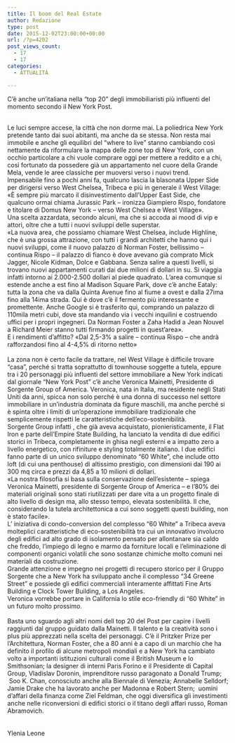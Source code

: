 ```yaml
---
title: Il boom del Real Estate
author: Redazione
type: post
date: 2015-12-02T23:00:00+00:00
url: /?p=4202
post_views_count:
  - 17
  - 17
categories:
  - ATTUALITÀ

---
```

C&#8217;&egrave; anche un&#8217;italiana nella &ldquo;top 20&rdquo; degli immobiliaristi pi&ugrave; influenti del momento secondo il New York Post.

<div>
  &nbsp;
</div>

<div>
  Le luci sempre accese, la citt&agrave; che non dorme mai. La poliedrica New York pretende tanto dai suoi abitanti, ma anche da se stessa. Non resta mai immobile e anche gli equilibri del &ldquo;where to live&rdquo; stanno cambiando cos&igrave; nettamente da riformulare la mappa delle zone top di New York, con un occhio particolare a chi vuole comprare oggi per mettere a reddito e a chi, cos&igrave; fortunato da possedere gi&agrave; un appartamento nel cuore della Grande Mela, vende le aree classiche per muoversi verso i nuovi trend.
</div>

<div>
  Impensabile fino a pochi anni fa, qualcuno lascia la blasonata Upper Side per dirigersi verso West Chelsea, Tribeca e pi&ugrave; in generale il West Village: &laquo;&Egrave; sempre pi&ugrave; marcato il disinvestimento dall&#8217;Upper East Side, che qualcuno ormai chiama Jurassic Park &ndash; ironizza Giampiero Rispo, fondatore e titolare di Domus New York &ndash; verso West Chelsea e West Village&raquo;.&nbsp;
</div>

<div>
  Una scelta azzardata, secondo alcuni, ma che si accoda ai mood di vip e attori, oltre che a tutti i nuovi sviluppi delle superstar.
</div>

<div>
  &laquo;La nuova area, che possiamo chiamare West Chelsea, include Highline, che &egrave; una grossa attrazione, con tutti i grandi architetti che hanno qui i nuovi sviluppi, come il nuovo palazzo di Norman Foster, bellissimo &ndash; continua Rispo &ndash; il palazzo di fianco &egrave; dove avevano gi&agrave; comprato Mick Jagger, Nicole Kidman, Dolce e Gabbana. Senza salire a questi livelli, si trovano nuovi appartamenti curati dai due milioni di dollari in su. Si viaggia infatti intorno ai 2.000-2.500 dollari al piede quadrato. L&#8217;area comunque si estende anche a est fino al Madison Square Park, dove c&#8217;&egrave; anche Eataly: tutta la zona che va dalla Quinta Avenue fino al fiume a ovest e dalla 27ima fino alla 14ima strada. Qui &egrave; dove c&#8217;&egrave; il fermento pi&ugrave; interessante e promettente. Anche Google si &egrave; trasferito qui, comprando un palazzo di 110mila metri cubi, dove sta mandando via i vecchi inquilini e costruendo uffici per i propri ingegneri. Da Norman Foster a Zaha Hadid a Jean Nouvel a Richard Meier stanno tutti firmando progetti in quest&#8217;area&raquo;.
</div>

<div>
  E i rendimenti d&#8217;affitto? &laquo;Dal 2,5-3% a salire &ndash; continua Rispo &ndash; che andr&agrave; rafforzandosi fino al 4-4,5% di ritorno netto&raquo;
</div>

<div>
  &nbsp;
</div>

<div>
  La zona non &egrave; certo facile da trattare, nel West Village &egrave; difficile trovare &ldquo;casa&rdquo;, perch&eacute; si tratta soprattutto di townhouse soggette a tutela, eppure tra i 20 personaggi pi&ugrave; influenti del settore immobiliare a New York indicati dal giornale &ldquo;New York Post&rdquo; c&rsquo;&egrave; anche Veronica Mainetti, Presidente di Sorgente Group of America. Veronica, nata in Italia, ma residente negli Stati Uniti da anni, spicca non solo perch&eacute; &egrave; una donna di successo nel settore immobiliare in un&rsquo;industria dominata da figure maschili, ma anche perch&eacute; si &egrave; spinta oltre i limiti di un&rsquo;operazione immobiliare tradizionale che semplicemente rispetti le caratteristiche dell&rsquo;eco-sostenibilit&agrave;.
</div>

<div>
  Sorgente Group infatti , che gi&agrave; aveva acquistato, pionieristicamente, il Flat Iron e parte dell&#8217;Empire State Building, ha lanciato la vendita di due edifici storici in Tribeca, completamente in ghisa negli esterni e a impatto zero a livello energetico, con rifiniture e styling totalmente italiano. I due edifici fanno parte di un unico sviluppo denominato &ldquo;60 White&rdquo;, che include otto loft (di cui una penthouse) di altissimo prestigio, con dimensioni dai 190 ai 300 mq circa e prezzi da 4,85 a 10 milioni di dollari.&nbsp;
</div>

<div>
  &laquo;La nostra filosofia si basa sulla conservazione dell&#8217;esistente &ndash; spiega Veronica Mainetti, presidente di Sorgente Group of America &ndash; e l&#8217;80% dei materiali originali sono stati riutilizzati per dare vita a un progetto finale di alto livello di design ma, allo stesso tempo, elevata sostenibilit&agrave;. Il che, considerando la tutela architettonica a cui sono soggetti questi building, non &egrave; stato facile&raquo;.
</div>

<div>
  L&#8217; iniziativa di condo-conversion del complesso &ldquo;60 White&rdquo; a Tribeca aveva molteplici caratteristiche di eco-sostenibilit&agrave; tra cui un innovativo involucro degli edifici ad alto grado di isolamento pensato per allontanare sia caldo che freddo, l&rsquo;impiego di legno e marmo da forniture locali e l&rsquo;eliminazione di componenti organici volatili che sono sostanze chimiche molto comuni nei materiali da costruzione.
</div>

<div>
  Grande attenzione e impegno nei progetti di recupero storico per il Gruppo Sorgente che a New York ha sviluppato anche il complesso &ldquo;34 Greene Street&rdquo; e possiede gli edifici commerciali interamente affittati Fine Arts Building e Clock Tower Building, a Los Angeles.&nbsp;
</div>

<div>
  Veronica vorrebbe portare in California lo stile eco-friendly di &ldquo;60 White&rdquo; in un futuro molto prossimo.&nbsp;
</div>

<div>
  &nbsp;
</div>

<div>
  Basta uno sguardo agli altri nomi dell top 20 del Post per capire i livelli raggiunti dal gruppo guidato dalla Mainetti. Il talento e la creativit&agrave; sono i plus pi&ugrave; apprezzati nella scelta dei personaggi. C&rsquo;&egrave; il Pritzker Prize per l&rsquo;Architettura, Norman Foster, che a 80 anni &egrave; a capo di un marchio che ha definito il profilo di alcune metropoli mondiali e a New York ha cambiato volto a importanti istituzioni culturali come il British Museum e lo Smithsonian; la designer di interni Paris Forino e il Presidente di Capital Group, Vladislav Doronin, imprenditore russo paragonato a Donald Trump; &nbsp;Soo K. Chan, conosciuto anche alla Biennale di Venezia; Annabelle Selldorf; Jamie Drake che ha lavorato anche per Madonna e Robert Stern; &nbsp;uomini d&rsquo;affari della finanza come Ziel Feldman, che oggi diversifica gli investimenti anche nelle riconversioni di edifici storici o il titano degli affari russo, Roman Abramovich.
</div>

<div>
  &nbsp;
</div>

<div>
  &nbsp;
</div>

<div>
  Ylenia Leone
</div>